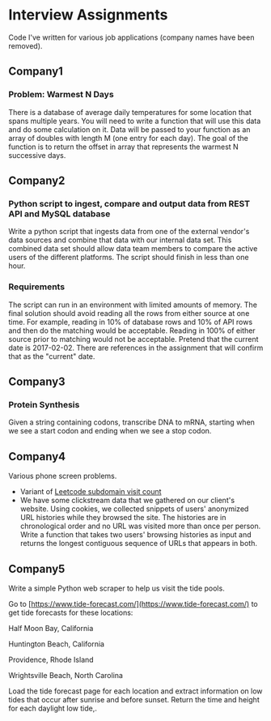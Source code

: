 # Interview Assignments
Code I've written for various job applications (company names have been removed).

## Company1
### Problem: Warmest N Days
There is a database of average daily temperatures for some location that spans multiple years. You will need to
write a function that will use this data and do some calculation on it. Data will be passed to your function as
an array of doubles with length M (one entry for each day). The goal of the function is to return the offset in
array that represents the warmest N successive days.

## Company2
### Python script to ingest, compare and output data from REST API and MySQL database
Write a python script that ingests data from one of the external vendor's data sources and combine that data with
our internal data set. This combined data set should allow data team members to compare the active users of the
different platforms. The script should finish in less than one hour.

### Requirements
The script can run in an environment with limited amounts of memory. The final solution should avoid reading all
the rows from either source at one time. For example, reading in 10% of database rows and 10% of API rows and then
do the matching would be acceptable. Reading in 100% of either source prior to matching would not be acceptable.
Pretend that the current date is 2017-02-02. There are references in the assignment that will confirm that as
the "current" date.

## Company3
### Protein Synthesis
Given a string containing codons, transcribe DNA to mRNA, starting when we see a start codon and ending when we see
a stop codon. 

## Company4
Various phone screen problems. 
- Variant of [Leetcode subdomain visit count](https://leetcode.com/problems/subdomain-visit-count/)
- We have some clickstream data that we gathered on our client's website. Using cookies, we collected snippets of users' anonymized URL histories while they browsed the site. The histories are in chronological order and no URL was visited more than once per person. Write a function that takes two users' browsing histories as input and returns the longest contiguous sequence of URLs that appears in both.

## Company5
Write a simple Python web scraper to help us visit the tide pools.

Go to [https://www.tide-forecast.com/](https://www.tide-forecast.com/) to get tide forecasts for these locations:

Half Moon Bay, California

Huntington Beach, California

Providence, Rhode Island

Wrightsville Beach, North Carolina

Load the tide forecast page for each location and extract information on low tides that occur after sunrise and before sunset. Return the time and height for each daylight low tide,.

